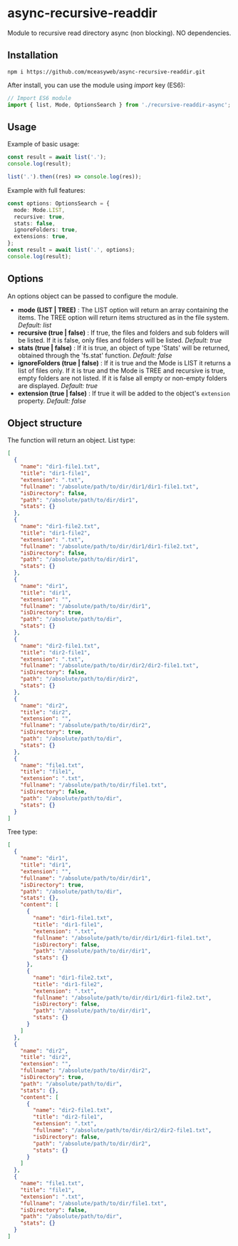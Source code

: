 # async-recursive-readdir

Module to recursive read directory async (non blocking). NO dependencies.

## Installation

```
npm i https://github.com/mceasyweb/async-recursive-readdir.git
```

After install, you can use the module using _import_ key (ES6):

```typescript
// Import ES6 module
import { list, Mode, OptionsSearch } from './recursive-readdir-async';
```

## Usage

Example of basic usage:

```typescript
const result = await list('.');
console.log(result);
```

```typescript
list('.').then((res) => console.log(res));
```

Example with full features:

```typescript
const options: OptionsSearch = {
  mode: Mode.LIST,
  recursive: true,
  stats: false,
  ignoreFolders: true,
  extensions: true,
};
const result = await list('.', options);
console.log(result);
```

## Options

An options object can be passed to configure the module.

- **mode (LIST | TREE)** : The LIST option will return an array containing the items. The TREE option will return items structured as in the file system. _Default: list_
- **recursive (true | false)** : If true, the files and folders and sub folders will be listed. If it is false, only files and folders will be listed. _Default: true_
- **stats (true | false)** : If it is true, an object of type 'Stats' will be returned, obtained through the 'fs.stat' function. _Default: false_
- **ignoreFolders (true | false)** : If it is true and the Mode is LIST it returns a list of files only.
  If it is true and the Mode is TREE and recursive is true, empty folders are not listed. If it is false all empty or non-empty folders are displayed. _Default: true_
- **extension (true | false)** : If true it will be added to the object's `extension` property. _Default: false_

## Object structure

The function will return an object.
List type:

```json
[
  {
    "name": "dir1-file1.txt",
    "title": "dir1-file1",
    "extension": ".txt",
    "fullname": "/absolute/path/to/dir/dir1/dir1-file1.txt",
    "isDirectory": false,
    "path": "/absolute/path/to/dir/dir1",
    "stats": {}
  },
  {
    "name": "dir1-file2.txt",
    "title": "dir1-file2",
    "extension": ".txt",
    "fullname": "/absolute/path/to/dir/dir1/dir1-file2.txt",
    "isDirectory": false,
    "path": "/absolute/path/to/dir/dir1",
    "stats": {}
  },
  {
    "name": "dir1",
    "title": "dir1",
    "extension": "",
    "fullname": "/absolute/path/to/dir/dir1",
    "isDirectory": true,
    "path": "/absolute/path/to/dir",
    "stats": {}
  },
  {
    "name": "dir2-file1.txt",
    "title": "dir2-file1",
    "extension": ".txt",
    "fullname": "/absolute/path/to/dir/dir2/dir2-file1.txt",
    "isDirectory": false,
    "path": "/absolute/path/to/dir/dir2",
    "stats": {}
  },
  {
    "name": "dir2",
    "title": "dir2",
    "extension": "",
    "fullname": "/absolute/path/to/dir/dir2",
    "isDirectory": true,
    "path": "/absolute/path/to/dir",
    "stats": {}
  },
  {
    "name": "file1.txt",
    "title": "file1",
    "extension": ".txt",
    "fullname": "/absolute/path/to/dir/file1.txt",
    "isDirectory": false,
    "path": "/absolute/path/to/dir",
    "stats": {}
  }
]
```

Tree type:

```json
[
  {
    "name": "dir1",
    "title": "dir1",
    "extension": "",
    "fullname": "/absolute/path/to/dir/dir1",
    "isDirectory": true,
    "path": "/absolute/path/to/dir",
    "stats": {},
    "content": [
      {
        "name": "dir1-file1.txt",
        "title": "dir1-file1",
        "extension": ".txt",
        "fullname": "/absolute/path/to/dir/dir1/dir1-file1.txt",
        "isDirectory": false,
        "path": "/absolute/path/to/dir/dir1",
        "stats": {}
      },
      {
        "name": "dir1-file2.txt",
        "title": "dir1-file2",
        "extension": ".txt",
        "fullname": "/absolute/path/to/dir/dir1/dir1-file2.txt",
        "isDirectory": false,
        "path": "/absolute/path/to/dir/dir1",
        "stats": {}
      }
    ]
  },
  {
    "name": "dir2",
    "title": "dir2",
    "extension": "",
    "fullname": "/absolute/path/to/dir/dir2",
    "isDirectory": true,
    "path": "/absolute/path/to/dir",
    "stats": {},
    "content": [
      {
        "name": "dir2-file1.txt",
        "title": "dir2-file1",
        "extension": ".txt",
        "fullname": "/absolute/path/to/dir/dir2/dir2-file1.txt",
        "isDirectory": false,
        "path": "/absolute/path/to/dir/dir2",
        "stats": {}
      }
    ]
  },
  {
    "name": "file1.txt",
    "title": "file1",
    "extension": ".txt",
    "fullname": "/absolute/path/to/dir/file1.txt",
    "isDirectory": false,
    "path": "/absolute/path/to/dir",
    "stats": {}
  }
]
```
